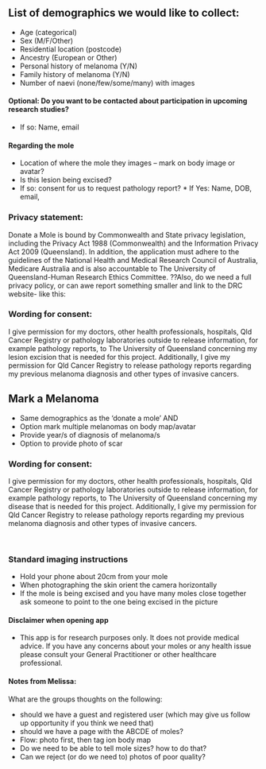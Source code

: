 ## List of demographics we would like to collect:
* Age (categorical)
* Sex (M/F/Other)
* Residential location (postcode)
* Ancestry (European or Other)
* Personal history of melanoma (Y/N)
* Family history of melanoma (Y/N)
* Number of naevi (none/few/some/many) with images
 
#### Optional: Do you want to be contacted about participation in upcoming research studies?
 * If so: Name, email

#### Regarding the mole
* Location of where the mole they images – mark on body image or avatar?
* Is this lesion being excised?
* If so: consent for us to request pathology report?
 		* If Yes: Name, DOB, email, 

### Privacy statement:
Donate a Mole is bound by Commonwealth and State privacy legislation, including the Privacy Act 1988 (Commonwealth) and the Information Privacy Act 2009 (Queensland). In addition, the application must adhere to the guidelines of the National Health and Medical Research Council of Australia, Medicare Australia and is also accountable to The University of Queensland-Human Research Ethics Committee.
??Also, do we need a full privacy policy, or can awe report something smaller and link to the DRC website- like this:



### Wording for consent:
I give permission for my doctors, other health professionals, hospitals, Qld Cancer Registry or pathology laboratories outside to release information, for example pathology reports, to The University of Queensland concerning my lesion excision that is needed for this project. Additionally, I give my permission for Qld Cancer Registry to release pathology reports regarding my previous melanoma diagnosis and other types of invasive cancers.

## Mark a Melanoma
* Same demographics as the ‘donate a mole’ AND
 * Option mark multiple melanomas on body map/avatar
 * Provide year/s of diagnosis of melanoma/s
 * Option to provide photo of scar

### Wording for consent:
I give permission for my doctors, other health professionals, hospitals, Qld Cancer Registry or pathology laboratories outside to release information, for example pathology reports, to The University of Queensland concerning my disease that is needed for this project. Additionally, I give my permission for Qld Cancer Registry to release pathology reports regarding my previous melanoma diagnosis and other types of invasive cancers.

 
### Standard imaging instructions
* Hold your phone about 20cm from your mole
* When photographing the skin orient the camera horizontally
* If the mole is being excised and you have many moles close together ask someone to point to the one being excised in the picture

#### Disclaimer when opening app
* This app is for research purposes only. It does not provide medical advice. If you have any concerns about your moles or any health issue please consult your General Practitioner or other healthcare professional.

#### Notes from Melissa:

What are the groups thoughts on the following:
* should we have a guest and registered user (which may give us follow up opportunity if you think we need that)
* should we have a page with the ABCDE of moles?
* Flow: photo first, then tag ion body map
* Do we need to be able to tell mole sizes? how to do that?
* Can we reject (or do we need to) photos of poor quality?



